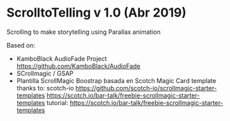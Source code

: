 # ScrolltoTelling v 1.0 (Abr 2019)
Scrolling to make storytelling using Parallax animation 


Based on: 
  - KamboBlack AudioFade Project   https://github.com/KamboBlack/AudioFade
  - SCrollmagic / GSAP
  -  Plantilla ScrollMagic Boostrap basada en Scotch Magic Card template          thanks to: scotch-io 
         https://github.com/scotch-io/scrollmagic-starter-templates
         https://scotch.io/bar-talk/freebie-scrollmagic-starter-templates 
         tutorial: https://scotch.io/bar-talk/freebie-scrollmagic-starter-templates  
         
      
         
